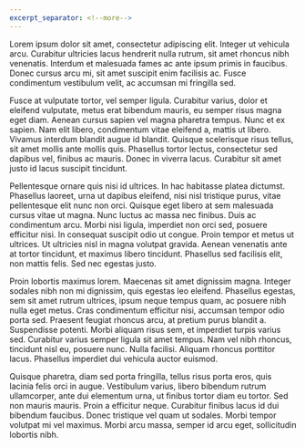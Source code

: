 ```yaml
---
excerpt_separator: <!--more-->
---
```


Lorem ipsum dolor sit amet, consectetur adipiscing elit. Integer ut vehicula arcu. Curabitur ultricies lacus hendrerit nulla rutrum, sit amet rhoncus nibh venenatis. Interdum et malesuada fames ac ante ipsum primis in faucibus. Donec cursus arcu mi, sit amet suscipit enim facilisis ac. Fusce condimentum vestibulum velit, ac accumsan mi fringilla sed.
<!--more-->

Fusce at vulputate tortor, vel semper ligula. Curabitur varius, dolor et eleifend vulputate, metus erat bibendum mauris, eu semper risus magna eget diam. Aenean cursus sapien vel magna pharetra tempus. Nunc et ex sapien. Nam elit libero, condimentum vitae eleifend a, mattis ut libero. Vivamus interdum blandit augue id blandit. Quisque scelerisque risus tellus, sit amet mollis ante mollis quis. Phasellus tortor lectus, consectetur sed dapibus vel, finibus ac mauris. Donec in viverra lacus. Curabitur sit amet justo id lacus suscipit tincidunt.

Pellentesque ornare quis nisi id ultrices. In hac habitasse platea dictumst. Phasellus laoreet, urna ut dapibus eleifend, nisi nisl tristique purus, vitae pellentesque elit nunc non orci. Quisque eget libero at sem malesuada cursus vitae ut magna. Nunc luctus ac massa nec finibus. Duis ac condimentum arcu. Morbi nisi ligula, imperdiet non orci sed, posuere efficitur nisi. In consequat suscipit odio ut congue. Proin tempor et metus ut ultrices. Ut ultricies nisl in magna volutpat gravida. Aenean venenatis ante at tortor tincidunt, et maximus libero tincidunt. Phasellus sed facilisis elit, non mattis felis. Sed nec egestas justo.

Proin lobortis maximus lorem. Maecenas sit amet dignissim magna. Integer sodales nibh non mi dignissim, quis egestas leo eleifend. Phasellus egestas, sem sit amet rutrum ultrices, ipsum neque tempus quam, ac posuere nibh nulla eget metus. Cras condimentum efficitur nisi, accumsan tempor odio porta sed. Praesent feugiat rhoncus arcu, at pretium purus blandit a. Suspendisse potenti. Morbi aliquam risus sem, et imperdiet turpis varius sed. Curabitur varius semper ligula sit amet tempus. Nam vel nibh rhoncus, tincidunt nisl eu, posuere nunc. Nulla facilisi. Aliquam rhoncus porttitor lacus. Phasellus imperdiet dui vehicula auctor euismod.

Quisque pharetra, diam sed porta fringilla, tellus risus porta eros, quis lacinia felis orci in augue. Vestibulum varius, libero bibendum rutrum ullamcorper, ante dui elementum urna, ut finibus tortor diam eu tortor. Sed non mauris mauris. Proin a efficitur neque. Curabitur finibus lacus id dui bibendum faucibus. Donec tristique vel quam ut sodales. Morbi tempor volutpat mi vel maximus. Morbi arcu massa, semper id arcu eget, sollicitudin lobortis nibh.